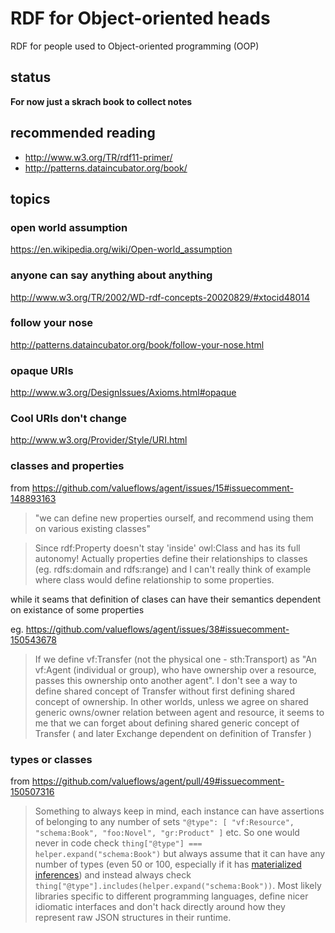 # RDF for Object-oriented heads
RDF for people used to Object-oriented programming (OOP)

## status

**For now just a skrach book to collect notes**

## recommended reading

* http://www.w3.org/TR/rdf11-primer/
* http://patterns.dataincubator.org/book/

## topics

### open world assumption

https://en.wikipedia.org/wiki/Open-world_assumption

### anyone can say anything about anything

http://www.w3.org/TR/2002/WD-rdf-concepts-20020829/#xtocid48014

### follow your nose

http://patterns.dataincubator.org/book/follow-your-nose.html

### opaque URIs

http://www.w3.org/DesignIssues/Axioms.html#opaque

### Cool URIs don't change

http://www.w3.org/Provider/Style/URI.html

### classes and properties

from https://github.com/valueflows/agent/issues/15#issuecomment-148893163

> "we can define new properties ourself, and recommend using them on various existing classes"

> Since rdf:Property doesn't stay 'inside' owl:Class and has its full autonomy! Actually properties define their relationships to classes (eg. rdfs:domain and rdfs:range) and I can't really think of example where class would define relationship to some properties.

while it seams that definition of clases can have their semantics dependent on existance of some properties 

eg. https://github.com/valueflows/agent/issues/38#issuecomment-150543678

> If we define vf:Transfer (not the physical one - sth:Transport) as "An vf:Agent (individual or group), who have ownership over a resource, passes this ownership onto another agent". I don't see a way to define shared concept of Transfer without first defining shared concept of ownership. In other worlds, unless we agree on shared generic owns/owner relation between agent and resource, it seems to me that we can forget about defining shared generic concept of Transfer ( and later Exchange dependent on definition of Transfer )


### types or classes 

from https://github.com/valueflows/agent/pull/49#issuecomment-150507316

> Something to always keep in mind, each instance can have assertions of belonging to any number of sets `"@type": [ "vf:Resource", "schema:Book", "foo:Novel", "gr:Product" ]` etc.
So one would never in code check `thing["@type"] === helper.expand("schema:Book")` but always assume that it can have any number of types (even 50 or 100, especially if it has [materialized inferences](http://patterns.dataincubator.org/book/materialize-inferences.html)) and instead always check `thing["@type"].includes(helper.expand("schema:Book"))`. Most likely libraries specific to different programming languages, define nicer idiomatic interfaces and don't hack directly around how they represent raw JSON structures in their runtime.
